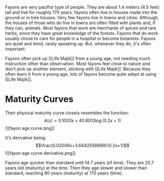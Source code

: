 Fayons are very pacifist type of people. They are about 1.4 meters (4.5 feet) tall and live for roughly 170 years. fayons often live in houses made into the ground or in tree houses. Very few fayons live in towns and cities. Although, the houses of those who do live in towns are often filled with plants and, if they can, animals. Most fayons that work are merchants of spices and rare herbs, since they have great knowledge of the forests. Fayons that do work usually chose to care for people in a hospital or become botanists. Fayons are quiet and timid, rarely speaking up. But, whenever they do, it's often important.

Fayons often pick up [[Life Majik]] from a young age, not needing much instruction other than observation. Most fayons feel close to nature and don't pick up another element, sticking with [[Life Majik]]. Because they often learn it from a young age, lots of fayons become quite adept at using [[Life Majik]].

# Maturity Curves
Their physical maturity curve closely resembles the function: $$A(x)=0.1003x+40.8013\log\left(0.2x+1\right)$$
![[fayon age curve.png]]

It's derivative being: $$\frac{0.02006x+3.6442558889}{0.2x+1}$$
![[fayon age curve derivative.png]]

Fayons age quicker than standard until 14.7 years (of time). They are 25.7 years old (maturity) at the time. Then they age slower and slower than standard, reaching 80 years (maturity) at 170 years (time).